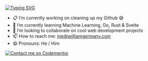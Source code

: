 [![Typing SVG](https://readme-typing-svg.herokuapp.com?font=Nunito&size=24&duration=3000&color=000000&lines=Hi+there!+%F0%9F%91%8B;Let's+connect+%F0%9F%94%8C;Check+out+my+recent+projects!+%F0%9F%A7%91%E2%80%8D%F0%9F%92%BB;Follow+me!+%F0%9F%A4%9D)](https://git.io/typing-svg)

- 📋 I’m currently working on cleaning up my Github 😅
- 🌱 I’m currently learning Machine Learning, Go, Rust & Svelte
- 👯 I’m looking to collaborate on cool web development projects
- 📫 How to reach me: me@williamgermany.com
- 😄 Pronouns: He / Him

[![Contact me on Codementor](https://www.codementor.io/m-badges/williamgermany/im-a-cm-b.svg)](https://www.codementor.io/@williamgermany?refer=badge)

